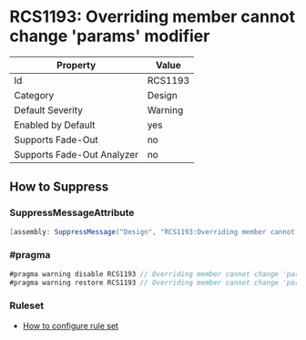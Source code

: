 # RCS1193: Overriding member cannot change 'params' modifier

Property | Value
--- | ---
Id|RCS1193
Category|Design
Default Severity|Warning
Enabled by Default|yes
Supports Fade\-Out|no
Supports Fade\-Out Analyzer|no

## How to Suppress

### SuppressMessageAttribute

```csharp
[assembly: SuppressMessage("Design", "RCS1193:Overriding member cannot change 'params' modifier.", Justification = "<Pending>")]
```

### \#pragma

```csharp
#pragma warning disable RCS1193 // Overriding member cannot change 'params' modifier.
#pragma warning restore RCS1193 // Overriding member cannot change 'params' modifier.
```

### Ruleset

* [How to configure rule set](../HowToConfigureAnalyzers.md)
